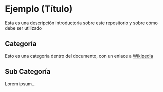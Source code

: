 # Ejemplo (Título)
Esta es una descripción introductoria sobre este repositorio y sobre cómo debe ser utilizado
## Categoría
Esto es una categoría dentro del documento, con un enlace a [Wikipedia](https://www.wikipedia.org/)
## Sub Categoría
Lorem ipsum...
